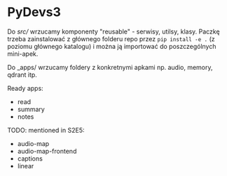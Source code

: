 # PyDevs3

Do _src/_ wrzucamy komponenty "reusable" - serwisy, utilsy, klasy. 
Paczkę trzeba zainstalować z głównego folderu repo przez `pip install -e .` (z poziomu głównego katalogu)
i można ją importować do poszczególnych mini-apek.

Do _apps/ wrzucamy foldery z konkretnymi apkami np. audio, memory, qdrant itp.

Ready apps:
- read
- summary
- notes

TODO:
mentioned in S2E5:
- audio-map
- audio-map-frontend
- captions
- linear